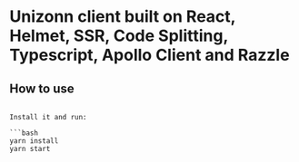 # Unizonn client built on React, Helmet, SSR, Code Splitting, Typescript, Apollo Client and Razzle

## How to use

```

Install it and run:

```bash
yarn install
yarn start
```
